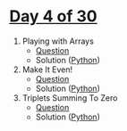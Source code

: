 # [Day 4 of 30](https://www.hackerrank.com/contests/day-4-of-30/challenges "Day 4 of 30 contest link")

1. Playing with Arrays
   - [Question](https://www.hackerrank.com/contests/day-4-of-30/challenges/playing-with-arrays-1-1 "Playing with Arrays")
   - Solution ([Python](Python/playing%20with%20arrays.py "Solution in Python"))
2. Make It Even!
   - [Question](https://www.hackerrank.com/contests/day-4-of-30/challenges/numbers-with-even-number-of-digits-1 "Make It Even!")
   - Solution ([Python](Python/make%20it%20even.py "Solution in Python"))
3. Triplets Summing To Zero
   - [Question](https://www.hackerrank.com/contests/day-4-of-30/challenges/triplets-summing-to-zero "Triplets Summing To Zero")
   - Solution ([Python](Python/triplets%20summing%20to%20zero.py "Solution in Python"))